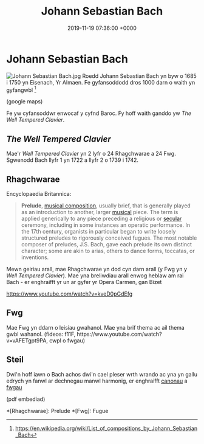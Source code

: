 ﻿---
layout: single
title:  "Johann Sebastian Bach"
date:   2019-11-19 07:36:00 +0000
tags: bach baroc piano fiwg rhagchwarae
---


# Johann Sebastian Bach
![Johann Sebastian Bach.jpg](https://upload.wikimedia.org/wikipedia/commons/thumb/6/6a/Johann_Sebastian_Bach.jpg/220px-Johann_Sebastian_Bach.jpg)
Roedd Johann Sebastian Bach yn byw o 1685 i 1750 yn Eisenach, Yr Almaen. Fe gyfansoddodd dros 1000 darn o waith yn gyfangwbl [^1]

(google maps)

Fe yw cyfansoddwr enwocaf y cyfnd Baroc. Fy hoff waith ganddo yw _The Well Tempered Clavier_.

## _The Well Tempered Clavier_
Mae'r _Well Tempered Clavier_ yn 2 lyfr o 24 Rhagchwarae a 24 Fwg. Sgwenodd Bach llyfr 1 yn 1722 a llyfr 2 o 1739 i 1742.

## Rhagchwarae
Encyclopaedia Britannica:
> 
> **Prelude**, [musical composition](https://www.britannica.com/art/musical-composition), usually brief, that is generally played as an introduction to another, larger [musical](https://www.britannica.com/art/musical) piece. The term is applied generically to any piece preceding a religious or [secular](https://www.merriam-webster.com/dictionary/secular) ceremony, including in some instances an operatic performance. In the 17th century, organists in particular began to write loosely structured preludes to rigorously conceived fugues. The most notable composer of preludes, J.S. Bach, gave each prelude its own distinct character; some are akin to arias, others to dance forms, toccatas, or inventions.

Mewn geiriau arall, mae Rhagchwarae yn dod cyn darn arall (y Fwg yn y _Well Tempered Clavier_). Mae yna breliwdiau arall enwog heblaw am rai Bach - er enghraifft yr un ar gyfer yr Opera Carmen, gan Bizet

https://www.youtube.com/watch?v=kveD0pGdEfg

<h2 id="fwg"> Fwg </h2>
Mae Fwg yn ddarn o leisiau gwahanol. Mae yna brif thema ac ail thema gwbl wahanol. 
(fideos: f11F, https://www.youtube.com/watch?v=vAFETgpt9PA, cwpl o fwgau)

## Steil

Dwi'n hoff iawn o Bach achos dwi'n cael pleser wrth wrando ac yna yn gallu edrych yn fanwl ar dechnegau manwl harmonig, er enghraifft [canonau](https://en.wikipedia.org/wiki/Canon_(music)) a [fwgau](#fwg)

(pdf embediad)

*[Rhagchwarae]: Prelude
*[Fwg]: Fugue

[^1]: https://en.wikipedia.org/wiki/List_of_compositions_by_Johann_Sebastian_Bach
